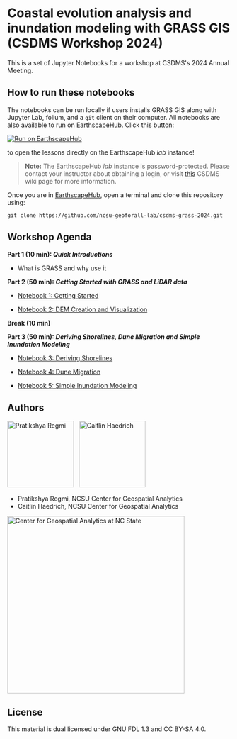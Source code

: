 <!-- Links -->

[jhub]: https://csdms.colorado.edu/wiki/JupyterHub
[badge]: https://img.shields.io/badge/Run%20on-EarthscapeHub-orange
[jhub-link]: https://lab.openearthscape.org/hub/user-redirect/
[jhub-info]: https://csdms.colorado.edu/wiki/JupyterHub



# Coastal evolution analysis and inundation modeling with GRASS GIS (CSDMS Workshop 2024)

This is a set of Jupyter Notebooks for a workshop at CSDMS's 2024 Annual Meeting.

## How to run these notebooks

The notebooks can be run locally
if users installs GRASS GIS along with Jupyter Lab, folium, and a `git` client on their computer.
All notebooks are also available to run
on [EarthscapeHub][jhub].
Click this button:

[![Run on EarthscapeHub][badge]][jhub-link]

to open the lessons directly on the EarthscapeHub *lab* instance!

> **Note:** The EarthscapeHub *lab* instance is password-protected.
  Please contact your instructor about obtaining a login,
  or visit [this][jhub-info] CSDMS wiki page for more information.


Once you are in [EarthscapeHub][jhub-link], open a terminal and clone this repository using:

```
git clone https://github.com/ncsu-geoforall-lab/csdms-grass-2024.git
```


## Workshop Agenda

**Part 1 (10 min): _Quick Introductions_**
- What is GRASS and why use it

**Part 2 (50 min): _Getting Started with GRASS and LiDAR data_**

- [Notebook 1: Getting Started](./01_Getting_Started.ipynb)

- [Notebook 2: DEM Creation and Visualization](./02_Create_and_Visualize_DEMs.ipynb)

**Break (10 min)**

**Part 3 (50 min): _Deriving Shorelines, Dune Migration and Simple Inundation Modeling_**

- [Notebook 3: Deriving Shorelines](./03_Shoreline_Derivation.ipynb)

- [Notebook 4: Dune Migration](./04_Dune_Migration.ipynb)

- [Notebook 5: Simple Inundation Modeling](./05_Inundation.ipynb)


## Authors
<p float="left">
<img src="img/Pratikshya_Regmi.jpg" title="Pratikshya Regmi" width=150>&nbsp;&nbsp;
<img src="img/Caitlin_Haedrich.jpg" title="Caitlin Haedrich" width=150>
</p>

* Pratikshya Regmi, NCSU Center for Geospatial Analytics
* Caitlin Haedrich, NCSU Center for Geospatial Analytics

<img src="img/ncsu_cga.png" title="Center for Geospatial Analytics at NC State" width=400>

## License

This material is dual licensed under GNU FDL 1.3 and CC BY-SA 4.0.
